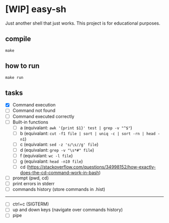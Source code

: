 # [WIP] easy-sh
Just another shell that just works. This project is for educational purposes.

## compile
`make`

## how to run
`make run`

## tasks
- [x] Command execution
- [ ] Command not found
- [ ] Command executed correctly 
- [ ] Built-in functions
  - [ ] a (equivalant: `awk '{print $1}' test | grep -v "^$"`)
  - [ ] b (equivalant: `cut -f1 file | sort | uniq -c | sort -rn | head -n1`)
  - [ ] c (equivalant: `sed -z 's/\s//g' file`)
  - [ ] d (equivalant: `grep -v "\s*#" file`)
  - [ ] f (equivalant: `wc -l file`)
  - [ ] g (equivalant: `head -n10 file`)
  - [ ] cd (https://stackoverflow.com/questions/34998152/how-exactly-does-the-cd-command-work-in-bash)
- [ ] prompt (pwd, cd)
- [ ] print errors in stderr
- [ ] commands history (store commands in .hist)
---
- [ ] ctrl+c (SIGTERM)
- [ ] up and down keys (navigate over commands history)
- [ ] pipe
